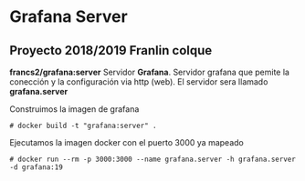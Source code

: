 # Grafana Server 
## Proyecto 2018/2019 Franlin colque

**francs2/grafana:server** Servidor **Grafana**. Servidor grafana que pemite
  la conección y la configuración via http (web). El servidor sera llamado **grafana.server**

Construimos la imagen de grafana 
```
# docker build -t "grafana:server" .
```
Ejecutamos la imagen docker con el puerto 3000 ya mapeado
```
# docker run --rm -p 3000:3000 --name grafana.server -h grafana.server -d grafana:19
```




